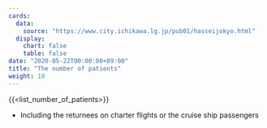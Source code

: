 ```yaml
---
cards:
  data:
    source: "https://www.city.ichikawa.lg.jp/pub01/hasseijokyo.html"
  display:
    chart: false
    table: false
date: "2020-05-22T00:00:00+09:00"
title: "The number of patients"
weight: 10
---
```


{{<list_number_of_patients>}}

- Including the returnees on charter flights or the cruise ship passengers
